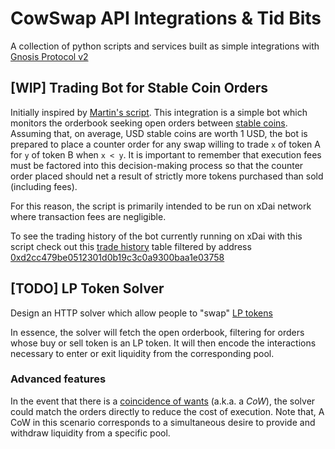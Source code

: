 # CowSwap API Integrations & Tid Bits

A collection of python scripts and services built as simple integrations
with [Gnosis Protocol v2](https://gnosis.io/protocol/)

## [WIP] Trading Bot for Stable Coin Orders

Initially inspired by [Martin's script](https://pastebin.com/RZyfL08P). This integration
is a simple bot which monitors the orderbook seeking open orders
between [stable coins](https://en.wikipedia.org/wiki/Stablecoin). Assuming that, on
average, USD stable coins are worth 1 USD, the bot is prepared to place a counter order
for any swap willing to trade `x` of token A for `y` of token B when `x < y`. It is
important to remember that execution fees must be factored into this decision-making
process so that the counter order placed should net a result of strictly more tokens
purchased than sold (including fees).

For this reason, the script is primarily intended to be run on xDai network where
transaction fees are negligible.

To see the trading history of the bot currently running on xDai with this script check
out this [trade history](https://dune.xyz/queries/130938/257752) table filtered by
address [0xd2cc479be0512301d0b19c3c0a9300baa1e03758](https://blockscout.com/xdai/mainnet/address/0xD2Cc479Be0512301D0B19C3C0A9300bAA1E03758/transactions)

## [TODO] LP Token Solver

Design an HTTP solver which allow people to "swap"
[LP tokens](https://coinmarketcap.com/alexandria/glossary/liquidity-provider-tokens-lp-tokens)

In essence, the solver will fetch the open orderbook, filtering for orders whose buy or
sell token is an LP token. It will then encode the interactions necessary to enter or
exit liquidity from the corresponding pool.

### Advanced features

In the event that there is a
[coincidence of wants](https://en.wikipedia.org/wiki/Coincidence_of_wants)
(a.k.a. a *CoW*), the solver could match the orders directly to reduce the cost of
execution. Note that, A CoW in this scenario corresponds to a simultaneous desire to
provide and withdraw liquidity from a specific pool. 
